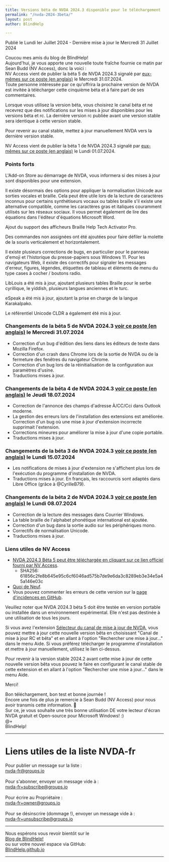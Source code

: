 ```yaml
---
title: Versions béta de NVDA 2024.3 disponible pour le téléchargement
permalink: "/nvda-2024-3beta/"
layout: post
author: BlindHelp

---
```


<footer>Publié le Lundi Ier Juillet 2024 - Dernière mise à jour le Mercredi 31 Juillet 2024</footer>

Coucou mes amis du blog de BlindHelp!    
Aujourd'hui, je vous apporte une nouvelle toute fraîche fournie ce matin par Sean Budd (NV Access), donc la voici :    
NV Access vient de publier la béta 5 de NVDA 2024.3 signalé par [eux-mêmes sur ce poste (en anglais)](https://www.nvaccess.org/post/nvda-2024-3beta5/) le Mercredi 31.07.2024.    
Toute personne intéressée par ce qu'offrira la prochaine version de NVDA est invitée à télécharger cette cinquième béta et à faire part de ses commentaires.    

Lorsque vous utilisez la version béta, vous choisirez le canal béta  et ne recevrez que des notifications sur les mises à jour disponibles pour les versions béta  et rc. La dernière version rc publiée avant une version stable sera identique à cette version stable.

Pour revenir au canal stable, mettez à jour manuellement NVDA vers la dernière version stable.

NV Access vient de publier la  béta 1 de NVDA 2024.3 signalé par [eux-mêmes sur ce poste (en anglais)](https://www.nvaccess.org/post/nvda-2024-3beta1/) le Lundi 01.07.2024.    

### Points forts

L'Add-on Store au démarrage de NVDA, vous informera si des mises à jour sont disponibles pour une extension.

Il existe désormais des options pour appliquer la normalisation Unicode aux sorties vocales et braille. Cela peut être utile lors de la lecture de caractères inconnus pour certains synthétiseurs vocaux ou tables braille s'il existe une alternative compatible, comme les caractères gras et italiques couramment utilisés sur les réseaux sociaux. Il vous permet également de lire des équations dans l'éditeur d'équations Microsoft Word.

Ajout du support des afficheurs Braille Help Tech Activator Pro.

Des commandes non assignées ont été ajoutées pour faire défiler la molette de la souris verticalement et horizontalement.

Il existe plusieurs corrections de bugs, en particulier pour le panneau d'emoji et l'historique du presse-papiers sous Windows 11. Pour les navigateurs Web, il existe des correctifs pour signaler les messages d'erreur, figures, légendes, étiquettes de tableau et éléments de menu du type cases à cocher / boutons radio.

LibLouis a été mis à jour, ajoutant plusieurs tables Braille pour le serbe cyrillique, le yiddish, plusieurs langues anciennes et le turc.

eSpeak a été mis à jour, ajoutant la prise en charge de la langue Karakalpako.

Le référentiel Unicode CLDR a également été mis à jour.

### Changements de la béta 5 de NVDA 2024.3 [voir ce poste (en anglais)](https://www.nvaccess.org/post/nvda-2024-3beta5/) le Mercredi 31.07.2024

* Correction d'un bug d'édition des liens dans les éditeurs de texte dans Mozilla Firefox.
* Correction d'un crash dans Chrome lors de la sortie de NVDA ou de la fermeture  des fenêtres du navigateur Chrome.
* Correction d'un bug lors de la réinitialisation de la configuration aux paramètres d'usine.
* Traductions mises à jour.

### Changements de la béta 4 de NVDA 2024.3 [voir ce poste (en anglais)](https://www.nvaccess.org/post/nvda-2024-3beta4/) le Jeudi 18.07.2024

* Correction de l'annonce des champs d'adresse À/CC/Cci dans Outlook moderne.
* La gestion des erreurs lors de l'installation des extensions est améliorée. Correction d'un bug où une mise à jour d'extension incorrecte supprimait l'extension.
* Corrections mineures pour améliorer la mise à jour d'une copie portable.
* Traductions mises à jour.

### Changements de la béta 3 de NVDA 2024.3 [voir ce poste (en anglais)](https://www.nvaccess.org/post/nvda-2024-3beta3/) le Lundi 15.07.2024

* Les notifications de mises à jour d'extension ne s'affichent plus lors de l'exécution du programme d'installation de NVDA.
* Traductions mises à jour. En français, les raccourcis sont adaptés dans Libre Office (grâce à @CyrilleB79).

### Changements de la béta 2 de NVDA 2024.3 [voir ce poste (en anglais)](https://www.nvaccess.org/post/nvda-2024-3beta2/) le Lundi 08.07.2024

* Correction de la lecture des messages dans Courrier Windows.
* La table braille de l'alphabet phonétique international est ajoutée.
* Correction d'un bug dans la sortie audio sur les périphériques mono.
* Correctifs de normalisation Unicode.
* Traductions mises à jour.

### Liens utiles de NV Access

- [NVDA 2024.3 Béta 5 peut être téléchargée en cliquant sur ce lien officiel fourni par NV Access](https://www.nvaccess.org/files/nvda/releases/2024.3beta5/nvda_2024.3beta5.exe).
  - SHA256: 61856c2fe8b645e95c6cf6046ad575b7de9e6da3c8289eb3e34e5a45a146e03c
- [Quoi de Neuf](https://www.nvaccess.org/files/nvda/releases/2024.3beta5/documentation/fr/changes.html).
- Vous pouvez commenter les erreurs de cette version sur la [page d'incidences en GitHub](https://github.com/nvaccess/nvda/issues).

Veuillez noter que NVDA 2024.3 béta 5 doit être testée en version portable ou installée dans un environnement expérimental. Elle n'est pas destinée à une utilisation de tous les jours.    

Si vous avez l'extension [Sélecteur du canal de mise à jour de NVDA](https://blindhelp.github.io/updateChannel/), vous pouvez mettre à jour cette nouvelle version bêta en choisissant "Canal de mise à jour RC et bêta" et en allant à l'option "Rechercher une mise à jour..." dans le menu Aide. Si vous préférez télécharger le programme d'installation et mettre à jour manuellement, utilisez le lien ci-dessus.

Pour revenir à la version stable 2024.2 avant cette mise à jour  de cette nouvelle version bêta  vous pouvez le faire en configurant le canal stable de cette extension et en allant à l'option "Rechercher une mise à jour..." dans le menu Aide. 

Merci!  

Bon téléchargement, bon test et bonne journée !    
Encore une fois de plus je remercie à Sean Budd (NV Access) pour nous avoir transmis cette information. 🤝    
Sur ce, je vous souhaite une très bonne utilisation DE votre lecteur d'écran NVDA gratuit et Open-source pour Microsoft Windows! :)    
@+    
BlindHelp!    

---

# Liens utiles de la liste NVDA-fr #

Pour publier un message sur la liste :    
[nvda-fr@groups.io](mailto:nvda-fr@groups.io)    
<br>
Pour s'abonner, envoyer un message vide à :    
[nvda-fr+subscribe@groups.io](mailto:nvda-fr+subscribe@groups.io)    
<br>
Pour écrire au Propriétaire :    
[nvda-fr+owner@groups.io](mailto:nvda-fr+owner@groups.io)    
<br>
Pour se désinscrire (dommage !), envoyer un message vide à :    
[nvda-fr+unsubscribe@groups.io](mailto:nvda-fr+unsubscribe@groups.io)    

---

Nous espérons vous revoir bientôt sur le      
[Blog de BlindHelp!](http://blindhelp.blogspot.fr/)                    
ou sur  votre nouvel espace via GitHub:                     
[BlindHelp.github.io](https://blindhelp.github.io)                    

---